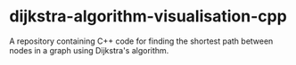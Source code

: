 # dijkstra-algorithm-visualisation-cpp
A repository containing C++ code for finding the shortest path between nodes in a graph using Dijkstra's algorithm.
